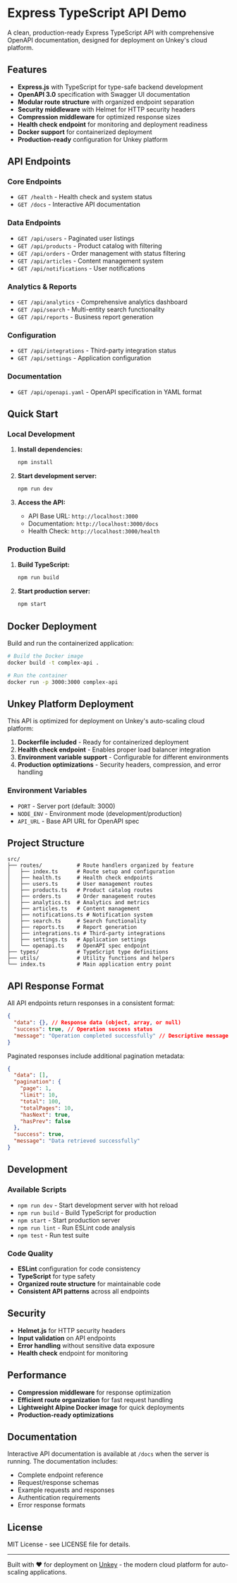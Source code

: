 # Express TypeScript API Demo

A clean, production-ready Express TypeScript API with comprehensive OpenAPI documentation, designed for deployment on Unkey's cloud platform.

## Features

- **Express.js** with TypeScript for type-safe backend development
- **OpenAPI 3.0** specification with Swagger UI documentation
- **Modular route structure** with organized endpoint separation
- **Security middleware** with Helmet for HTTP security headers
- **Compression middleware** for optimized response sizes
- **Health check endpoint** for monitoring and deployment readiness
- **Docker support** for containerized deployment
- **Production-ready** configuration for Unkey platform

## API Endpoints

### Core Endpoints
- `GET /health` - Health check and system status
- `GET /docs` - Interactive API documentation

### Data Endpoints
- `GET /api/users` - Paginated user listings
- `GET /api/products` - Product catalog with filtering
- `GET /api/orders` - Order management with status filtering
- `GET /api/articles` - Content management system
- `GET /api/notifications` - User notifications

### Analytics & Reports
- `GET /api/analytics` - Comprehensive analytics dashboard
- `GET /api/search` - Multi-entity search functionality
- `GET /api/reports` - Business report generation

### Configuration
- `GET /api/integrations` - Third-party integration status
- `GET /api/settings` - Application configuration

### Documentation
- `GET /api/openapi.yaml` - OpenAPI specification in YAML format

## Quick Start

### Local Development

1. **Install dependencies:**
   ```bash
   npm install
   ```

2. **Start development server:**
   ```bash
   npm run dev
   ```

3. **Access the API:**
   - API Base URL: `http://localhost:3000`
   - Documentation: `http://localhost:3000/docs`
   - Health Check: `http://localhost:3000/health`

### Production Build

1. **Build TypeScript:**
   ```bash
   npm run build
   ```

2. **Start production server:**
   ```bash
   npm start
   ```

## Docker Deployment

Build and run the containerized application:

```bash
# Build the Docker image
docker build -t complex-api .

# Run the container
docker run -p 3000:3000 complex-api
```

## Unkey Platform Deployment

This API is optimized for deployment on Unkey's auto-scaling cloud platform:

1. **Dockerfile included** - Ready for containerized deployment
2. **Health check endpoint** - Enables proper load balancer integration
3. **Environment variable support** - Configurable for different environments
4. **Production optimizations** - Security headers, compression, and error handling

### Environment Variables

- `PORT` - Server port (default: 3000)
- `NODE_ENV` - Environment mode (development/production)
- `API_URL` - Base API URL for OpenAPI spec

## Project Structure

```
src/
├── routes/           # Route handlers organized by feature
│   ├── index.ts      # Route setup and configuration
│   ├── health.ts     # Health check endpoints
│   ├── users.ts      # User management routes
│   ├── products.ts   # Product catalog routes
│   ├── orders.ts     # Order management routes
│   ├── analytics.ts  # Analytics and metrics
│   ├── articles.ts   # Content management
│   ├── notifications.ts # Notification system
│   ├── search.ts     # Search functionality
│   ├── reports.ts    # Report generation
│   ├── integrations.ts # Third-party integrations
│   ├── settings.ts   # Application settings
│   └── openapi.ts    # OpenAPI spec endpoint
├── types/            # TypeScript type definitions
├── utils/            # Utility functions and helpers
└── index.ts          # Main application entry point
```

## API Response Format

All API endpoints return responses in a consistent format:

```json
{
  "data": {}, // Response data (object, array, or null)
  "success": true, // Operation success status
  "message": "Operation completed successfully" // Descriptive message
}
```

Paginated responses include additional pagination metadata:

```json
{
  "data": [],
  "pagination": {
    "page": 1,
    "limit": 10,
    "total": 100,
    "totalPages": 10,
    "hasNext": true,
    "hasPrev": false
  },
  "success": true,
  "message": "Data retrieved successfully"
}
```

## Development

### Available Scripts

- `npm run dev` - Start development server with hot reload
- `npm run build` - Build TypeScript for production
- `npm start` - Start production server
- `npm run lint` - Run ESLint code analysis
- `npm test` - Run test suite

### Code Quality

- **ESLint** configuration for code consistency
- **TypeScript** for type safety
- **Organized route structure** for maintainable code
- **Consistent API patterns** across all endpoints

## Security

- **Helmet.js** for HTTP security headers
- **Input validation** on API endpoints
- **Error handling** without sensitive data exposure
- **Health check** endpoint for monitoring

## Performance

- **Compression middleware** for response optimization
- **Efficient route organization** for fast request handling
- **Lightweight Alpine Docker image** for quick deployments
- **Production-ready optimizations**

## Documentation

Interactive API documentation is available at `/docs` when the server is running. The documentation includes:

- Complete endpoint reference
- Request/response schemas
- Example requests and responses
- Authentication requirements
- Error response formats

## License

MIT License - see LICENSE file for details.

---

Built with ❤️ for deployment on [Unkey](https://unkey.dev) - the modern cloud platform for auto-scaling applications.